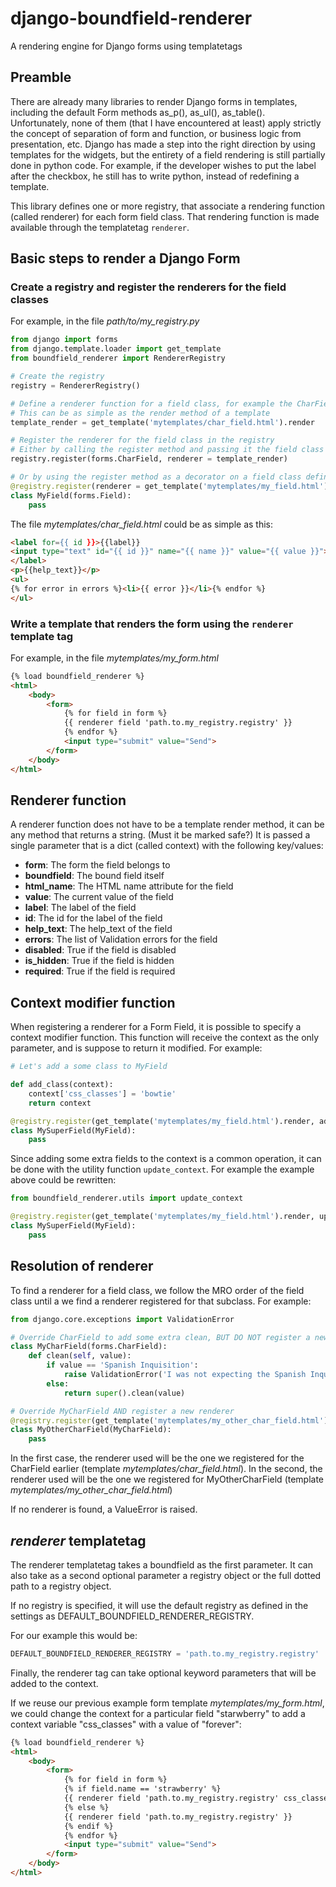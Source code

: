 # django-boundfield-renderer
A rendering engine for Django forms using templatetags

## Preamble
There are already many libraries to render Django forms in templates, including the default Form methods as_p(), as_ul(), as_table(). Unfortunately, none of them (that I have encountered at least) apply strictly the concept of separation of form and function, or business logic from presentation, etc. Django has made a step into the right direction by using templates for the widgets, but the entirety of a field rendering is still partially done in python code. For example, if the developer wishes to put the label after the checkbox, he still has to write python, instead of redefining a template.

This library defines one or more registry, that associate a rendering function (called renderer) for each form field class. That rendering function is made available through the templatetag `renderer`.

## Basic steps to render a Django Form
### Create a registry and register the renderers for the field classes
For example, in the file *path/to/my_registry.py*
```python
from django import forms
from django.template.loader import get_template
from boundfield_renderer import RendererRegistry

# Create the registry
registry = RendererRegistry()

# Define a renderer function for a field class, for example the CharField
# This can be as simple as the render method of a template
template_render = get_template('mytemplates/char_field.html').render

# Register the renderer for the field class in the registry
# Either by calling the register method and passing it the field class and the renderer method
registry.register(forms.CharField, renderer = template_render)

# Or by using the register method as a decorator on a field class definition
@registry.register(renderer = get_template('mytemplates/my_field.html').render)
class MyField(forms.Field):
	pass

```

The file *mytemplates/char_field.html* could be as simple as this:
```html
<label for={{ id }}>{{label}}
<input type="text" id="{{ id }}" name="{{ name }}" value="{{ value }}">
</label>
<p>{{help_text}}</p>
<ul>
{% for error in errors %}<li>{{ error }}</li>{% endfor %}
</ul>
```

### Write a template that renders the form using the `renderer` template tag
For example, in the file *mytemplates/my_form.html*
```html
{% load boundfield_renderer %}
<html>
	<body>
		<form>
			{% for field in form %}
			{{ renderer field 'path.to.my_registry.registry' }}
			{% endfor %}
			<input type="submit" value="Send">
		</form>
	</body>
</html>
```

## Renderer function
A renderer function does not have to be a template render method, it can be any method that returns a string. (Must it be marked safe?) It is passed a single parameter that is a dict (called context) with the following key/values:

  * __form__: The form the field belongs to
  * __boundfield__: The bound field itself
  * __html_name__: The HTML name attribute for the field
  * __value__: The current value of the field
  * __label__: The label of the field
  * __id__: The id for the label of the field
  * __help_text__: The help_text of the field
  * __errors__: The list of Validation errors for the field
  * __disabled__: True if the field is disabled
  * __is_hidden__: True if the field is hidden
  * __required__: True if the field is required

## Context modifier function

When registering a renderer for a Form Field, it is possible to specify a context modifier function. This function will receive the context as the only parameter, and is suppose to return it modified. For example:

```python
# Let's add a some class to MyField

def add_class(context):
	context['css_classes'] = 'bowtie'
	return context

@registry.register(get_template('mytemplates/my_field.html').render, add_class)
class MySuperField(MyField):
	pass
```
Since adding some extra fields to the context is a common operation, it can be done with the utility function `update_context`. For example the example above could be rewritten:

```python
from boundfield_renderer.utils import update_context

@registry.register(get_template('mytemplates/my_field.html').render, update_context(css_classes = 'bowtie'))
class MySuperField(MyField):
	pass
```

## Resolution of renderer
To find a renderer for a field class, we follow the MRO order of the field class until a we find a renderer registered for that subclass. For example:

```python
from django.core.exceptions import ValidationError

# Override CharField to add some extra clean, BUT DO NOT register a new renderer
class MyCharField(forms.CharField):
	def clean(self, value):
		if value == 'Spanish Inquisition':
			raise ValidationError('I was not expecting the Spanish Inquisition!')
		else:
			return super().clean(value)

# Override MyCharField AND register a new renderer
@registry.register(get_template('mytemplates/my_other_char_field.html').render)
class MyOtherCharField(MyCharField):
	pass

```

In the first case, the renderer used will be the one we registered for the CharField earlier (template *mytemplates/char_field.html*). In the second, the renderer used will be the one we registered for MyOtherCharField (template *mytemplates/my_other_char_field.html*)

If no renderer is found, a ValueError is raised.

## *renderer* templatetag
The renderer templatetag takes a boundfield as the first parameter. It can also take as a second optional parameter a registry object or the full dotted path to a registry object.

If no registry is specified, it will use the default registry as defined in the settings as DEFAULT_BOUNDFIELD_RENDERER_REGISTRY.


For our example this would be:
```python
DEFAULT_BOUNDFIELD_RENDERER_REGISTRY = 'path.to.my_registry.registry'
```

Finally, the renderer tag can take optional keyword parameters that will be added to the context.

If we reuse our previous example form template *mytemplates/my_form.html*, we could change the context for a particular field "starwberry" to add a context variable "css_classes" with a value of "forever":

```html
{% load boundfield_renderer %}
<html>
	<body>
		<form>
			{% for field in form %}
			{% if field.name == 'strawberry' %}
			{{ renderer field 'path.to.my_registry.registry' css_classes='forever' }}
			{% else %}
			{{ renderer field 'path.to.my_registry.registry' }}
			{% endif %}
			{% endfor %}
			<input type="submit" value="Send">
		</form>
	</body>
</html>
```
